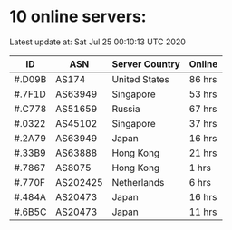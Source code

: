 # 10 online servers:

Latest update at: Sat Jul 25 00:10:13 UTC 2020

| ID | ASN | Server Country | Online |
| -- | --- | -------------- | ------ |
| #.D09B | AS174 | United States | 86 hrs |
| #.7F1D | AS63949 | Singapore | 53 hrs |
| #.C778 | AS51659 | Russia | 67 hrs |
| #.0322 | AS45102 | Singapore | 37 hrs |
| #.2A79 | AS63949 | Japan | 16 hrs |
| #.33B9 | AS63888 | Hong Kong | 21 hrs |
| #.7867 | AS8075 | Hong Kong | 1 hrs |
| #.770F | AS202425 | Netherlands | 6 hrs |
| #.484A | AS20473 | Japan | 16 hrs |
| #.6B5C | AS20473 | Japan | 11 hrs |

